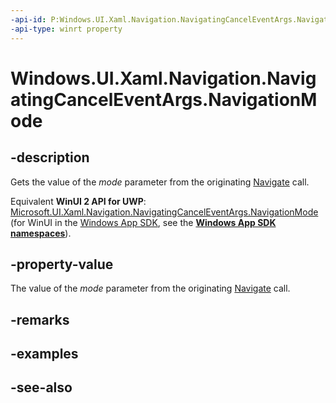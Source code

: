 ```yaml
---
-api-id: P:Windows.UI.Xaml.Navigation.NavigatingCancelEventArgs.NavigationMode
-api-type: winrt property
---
```


<!-- Property syntax
public Windows.UI.Xaml.Navigation.NavigationMode NavigationMode { get; }
-->

# Windows.UI.Xaml.Navigation.NavigatingCancelEventArgs.NavigationMode

## -description
Gets the value of the *mode* parameter from the originating [Navigate](/uwp/api/windows.ui.xaml.controls.frame.navigate) call.

Equivalent **WinUI 2 API for UWP**: [Microsoft.UI.Xaml.Navigation.NavigatingCancelEventArgs.NavigationMode](/windows/winui/api/microsoft.ui.xaml.navigation.navigatingcanceleventargs.navigationmode) (for WinUI in the [Windows App SDK](/windows/apps/windows-app-sdk/), see the **[Windows App SDK namespaces](/windows/windows-app-sdk/api/winrt/)**).

## -property-value
The value of the *mode* parameter from the originating [Navigate](/uwp/api/windows.ui.xaml.controls.frame.navigate) call.

## -remarks

## -examples

## -see-also
